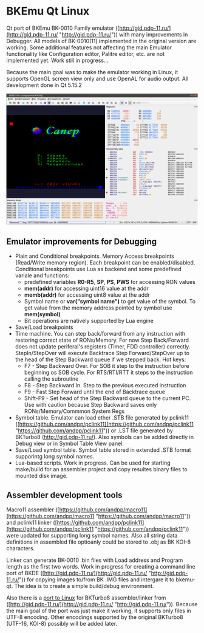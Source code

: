 # BKEmu Qt Linux

Qt port of BKEmu BK-0010 Family emulator ([http://gid.pdp-11.ru/](http://gid.pdp-11.ru/ "http://gid.pdp-11.ru/")) with many improvements in Debugger.
All models of BK-0010(11) implemented in the original version are working. Some additional features not affecting the main Emulator functionality like Configuration editor, Palitre editor, etc. are not implemented yet. Work still in progress...

Because the main goal was to make the emulator working in Linux, it supports OpenGL screen view only and use OpenAL for audio output. 
All development done in Qt 5.15.2

[![Main Screen](MainScreen.png  "Main Screen")](MainScreen.png  "Main Screen")

## Emulator improvements for Debugging

- Plain and Conditional breakpoints. Memory Access breakpoints (Read/Write memory region). Each breakpoint can be enabled/disabled. Conditional breakpoints use Lua as backend and some predefined variale and functions:
   - predefined variables **R0-R5**, **SP**, **PS**, **PWS** for accessing RON values
   - **mem(addr)** for accessing uint16 value at the addr
   - **memb(addr)** for accessing uint8 value at the addr
   - Symbol name or **var("symbol name")** to get value of the symbol. To get value from the memory address pointed by symbol use **mem(symbol)**
   - Bit operations are natively supported by Lua engine
- Save/Load breakpoints
- Time machine. You can step back/forward from any instruction with restoring correct state of RONs/Memory. For now Step Back/Forward does not update periferal's registers (Timer, FDD controller) correctly. StepIn/StepOver will execute Backtrace Step Forward/StepOver up to the head of the Step Backward queue if we stepped back. Hot keys:
   - F7       - Step Backward Over. For SOB it step to the instruction before beginning os SOB cycle. For RTS/RTI/RTT it steps to the instruction calling the subroutine
   - F8       - Step Backward In. Step to the previous executed instruction
   - F9       - Fast Step Forward until the end of Backtrace queue
   - Shift-F9 - Set head of the Step Backward queue to the current PC. Use with caution because Step Backward saves only RONs/Memory/Commmon System Regs
- Symbol table. Emulator can load ether .STB file generated by pclink11 ([https://github.com/andpp/pclink11](https://github.com/andpp/pclink11 "https://github.com/andpp/pclink11")) or .LST file generated by BKTurbo8 (http://gid.pdp-11.ru/). Also symbols can be added directly in Debug view or in Symbol Table View panel.
- Save/Load symbol table. Symbol table stored in extended .STB format supporintg long symbol names.
- Lua-based scripts. Work in progress. Can be used for starting make/build for an assembler project and copy resultes binary files to mounted disk image.

## Assembler development tools

Macro11 assembler ([https://github.com/andpp/macro11](https://github.com/andpp/macro11 "https://github.com/andpp/macro11")) and pclink11 linker ([https://github.com/andpp/pclink11](https://github.com/andpp/pclink11 "https://github.com/andpp/pclink11")) were updated for supporting long symbol names. Also all string data definitions in assembled file optioanly could be stored to .obj as BK KOI-8 characters.

Linker can generate BK-0010 .bin files with Load address and Program length as the first two words. Work in progress for creating a command line port of BKDE ([http://gid.pdp-11.ru/](http://gid.pdp-11.ru/ "http://gid.pdp-11.ru/")) for copying images to/from BK .IMG files and intergare it to bkemu-qt. The idea is to create a simple build/debug environment.

Also there is a [port to Linux](https://github.com/andpp/BKTurbo8 "https://github.com/andpp/BKTurbo8") for BKTurbo8 assembler/linker from ([http://gid.pdp-11.ru/](http://gid.pdp-11.ru/ "http://gid.pdp-11.ru/")). Because the main goal of the port was just make it working, it supports only files in UTF-8 encoding. Other encodings supported by the original BKTurbo8 (UTF-16, KOI-8) possibly will be added later.

